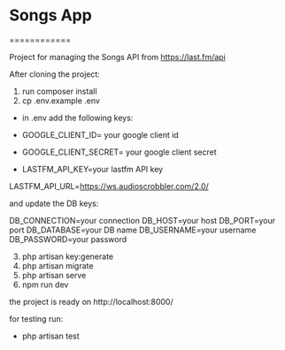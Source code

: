 # Songs App
============

Project for managing the Songs API from https://last.fm/api

After cloning the project:
1. run composer install
2. cp .env.example .env

- in .env add the following keys:

- GOOGLE_CLIENT_ID= your google client id
- GOOGLE_CLIENT_SECRET= your google client secret

- LASTFM_API_KEY=your lastfm API key

LASTFM_API_URL=https://ws.audioscrobbler.com/2.0/

and update the DB keys:

DB_CONNECTION=your connection
DB_HOST=your host
DB_PORT=your port
DB_DATABASE=your DB name
DB_USERNAME=your username
DB_PASSWORD=your password

3. php artisan key:generate
4. php artisan migrate
5. php artisan serve
6. npm run dev

the project is ready on http://localhost:8000/

for testing run:
- php artisan test
